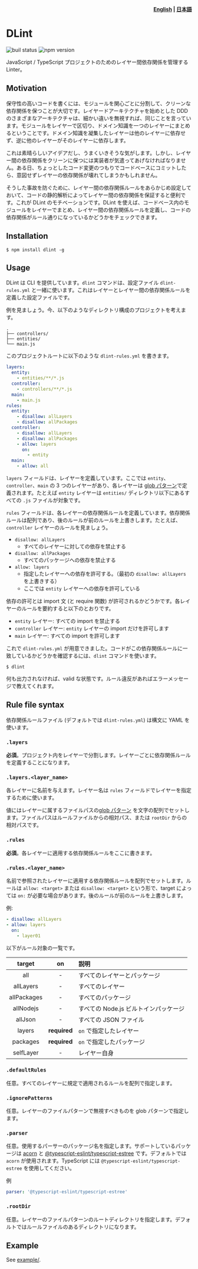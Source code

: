 <p align="right">
  <strong>
    <a href="README.md">English</a> |
    <a href="README_ja.md">日本語</a>
  </strong>
</p>

# DLint

![buil status](https://github.com/fujiharuka/dlint/workflows/all%20packages/badge.svg)
![npm version](https://img.shields.io/npm/v/dlint.svg)

JavaScript / TypeScript プロジェクトのためのレイヤー間依存関係を管理する Linter。

## Motivation

保守性の高いコードを書くには、モジュールを関心ごとに分割して、クリーンな依存関係を保つことが大切です。レイヤードアーキテクチャを始めとした DDD のさまざまなアーキテクチャは、細かい違いを無視すれば、同じことを言っています。モジュールをレイヤーで区切り、ドメイン知識を一つのレイヤーにまとめるということです。ドメイン知識を凝集したレイヤーは他のレイヤーに依存せず、逆に他のレイヤーがそのレイヤーに依存します。

これは素晴らしいアイデアだし、うまくいきそうな気がします。しかし、レイヤー間の依存関係をクリーンに保つには実装者が気遣ってあげなければなりません。ある日、ちょっとしたコード変更のつもりでコードベースにコミットしたら、意図せずレイヤーの依存関係が壊れてしまうかもしれません。

そうした事故を防ぐために、レイヤー間の依存関係ルールをあらかじめ設定しておいて、コードの静的解析によってレイヤー間の依存関係を保証すると便利です。これが DLint のモチベーションです。DLint を使えば、コードベース内のモジュールをレイヤーでまとめ、レイヤー間の依存関係ルールを定義し、コードの依存関係がルール通りになっているかどうかをチェックできます。

## Installation

```
$ npm install dlint -g
```

## Usage

DLint は CLI を提供しています。`dlint` コマンドは、設定ファイル `dlint-rules.yml` と一緒に使います。これはレイヤーとレイヤー間の依存関係ルールを定義した設定ファイルです。

例を見ましょう。今、以下のようなディレクトリ構成のプロジェクトを考えます。

```
.
├── controllers/
├── entities/
└── main.js
```

このプロジェクトルートに以下のような `dlint-rules.yml` を書きます。

```yaml
layers:
  entity:
    - entities/**/*.js
  controller:
    - controllers/**/*.js
  main:
    - main.js
rules:
  entity:
    - disallow: allLayers
    - disallow: allPackages
  controller:
    - disallow: allLayers
    - disallow: allPackages
    - allow: layers
      on:
        - entity
  main:
    - allow: all
```

`layers` フィールドは、レイヤーを定義しています。ここでは `entity`、`controller`、`main` の 3 つのレイヤーがあり、各レイヤーは [glob パターン](https://github.com/mrmlnc/fast-glob#pattern-syntax)で定義されます。たとえば `entity` レイヤーは `entities/` ディレクトリ以下にあるすべての `.js` ファイルが対象です。

`rules` フィールドは、各レイヤーの依存関係ルールを定義しています。依存関係ルールは配列であり、後のルールが前のルールを上書きします。たとえば、`controller` レイヤーのルールを見ましょう。

* `disallow: allLayers`
  * すべてのレイヤーに対しての依存を禁止する
* `disallow: allPackages`
  * すべてのパッケージへの依存を禁止する
* `allow: layers`
  * 指定したレイヤーへの依存を許可する。（最初の `disallow: allLayers` を上書きする）
  * ここでは `entity` レイヤーへの依存を許可している

依存の許可とは import 文 (と require 関数) が許可されるかどうかです。各レイヤーのルールを要約すると以下のとおりです。

* `entity` レイヤー: すべての import を禁止する
* `controller` レイヤー: `entity` レイヤーの import だけを許可します
* `main` レイヤー: すべての import を許可します

これで `dlint-rules.yml` が用意できました。コードがこの依存関係ルールに一致しているかどうかを確認するには、`dlint` コマンドを使います。

```
$ dlint
```

何も出力されなければ、valid な状態です。ルール違反があればエラーメッセージで教えてくれます。

## Rule file syntax

依存関係ルールファイル (デフォルトでは `dlint-rules.yml`) は構文に YAML を使います。

### `.layers`

**必須**。プロジェクト内をレイヤーで分割します。レイヤーごとに依存関係ルールを定義することになります。

### `.layers.<layer_name>`

各レイヤーに名前を与えます。レイヤー名は `rules` フィールドでレイヤーを指定するために使います。

値にはレイヤーに属するファイルパスの[glob パターン](https://github.com/mrmlnc/fast-glob#pattern-syntax) を文字の配列でセットします。ファイルパスはルールファイルからの相対パス、または `rootDir` からの相対パスです。

### `.rules`

**必須**。各レイヤーに適用する依存関係ルールをここに書きます。

### `.rules.<layer_name>`

名前で参照されたレイヤーに適用する依存関係ルールを配列でセットします。ルールは `allow: <target>` または `disallow: <target>` という形で、target によっては `on:` が必要な場合があります。後のルールが前のルールを上書きします。

例:

```yaml
- disallow: allLayers
- allow: layers
  on:
    - layer01
```

以下がルール対象の一覧です。

| target | on | 説明 |
|:---:|:---:|:---|
|all| - |すべてのレイヤーとパッケージ|
|allLayers| - |すべてのレイヤー|
|allPackages| - |すべてのパッケージ|
|allNodejs| - |すべての Node.js ビルトインパッケージ|
|allJson| - |すべての JSON ファイル|
|layers| **required** | `on` で指定したレイヤー |
|packages| **required** | `on` で指定したパッケージ |
|selfLayer| - |レイヤー自身|

### `.defaultRules`

任意。すべてのレイヤーに規定で適用されるルールを配列で指定します。

### `.ignorePatterns`

任意。レイヤーのファイルパターンで無視すべきものを glob パターンで指定します。

### `.parser`

任意。使用するパーサーのパッケージ名を指定します。サポートしているパッケージは [acorn](https://github.com/acornjs/acorn) と [@typescript-eslint/typescript-estree](https://github.com/typescript-eslint/typescript-eslint/tree/master/packages/typescript-estree) です。デフォルトでは `acorn` が使用されます。TypeScript には `@typescript-eslint/typescript-estree` を使用してください。

例

```yaml
parser: '@typescript-eslint/typescript-estree'
```

### `.rootDir`

任意。レイヤーのファイルパターンのルートディレクトリを指定します。デフォルトではルールファイルのあるディレクトリになります。

## Example

See [example/](./example).
